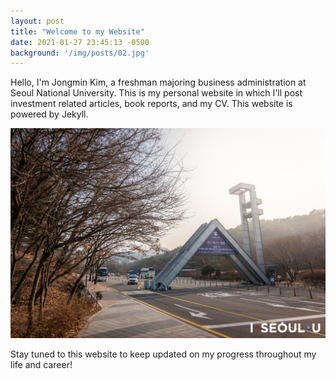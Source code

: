 ```yaml
---
layout: post
title: "Welcome to my Website"
date: 2021-01-27 23:45:13 -0500
background: '/img/posts/02.jpg'
---
```


Hello, I'm Jongmin Kim, a freshman majoring business administration at Seoul National University. This is my personal website in which I'll post investment related articles, book reports, and my CV. This website is powered by Jekyll. 

![Seoul National University](/img/posts/first-post/seoul-national-university-2.jpeg)

Stay tuned to this website to keep updated on my progress throughout my life and career!

